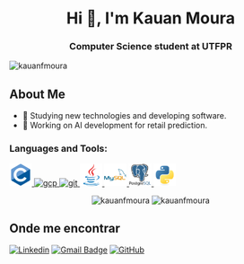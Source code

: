 <h1 align="center">Hi 👋, I'm Kauan Moura</h1>
<h3 align="center">Computer Science student at UTFPR</h3>

<p align="left"> <img src="https://komarev.com/ghpvc/?username=kauanfmoura&label=Profile%20views&color=0e75b6&style=flat" alt="kauanfmoura" /> </p>

## About Me

- 📄 Studying new technologies and developing software.
- 💼 Working on AI development for retail prediction.

<h3 align="left">Languages and Tools:</h3>
<p align="left"> <a href="https://www.cprogramming.com/" target="_blank" rel="noreferrer"> <img src="https://raw.githubusercontent.com/devicons/devicon/master/icons/c/c-original.svg" alt="c" width="40" height="40"/> </a> <a href="https://cloud.google.com" target="_blank" rel="noreferrer"> <img src="https://www.vectorlogo.zone/logos/google_cloud/google_cloud-icon.svg" alt="gcp" width="40" height="40"/> </a> <a href="https://git-scm.com/" target="_blank" rel="noreferrer"> <img src="https://www.vectorlogo.zone/logos/git-scm/git-scm-icon.svg" alt="git" width="40" height="40"/> </a> <a href="https://www.java.com" target="_blank" rel="noreferrer"> <img src="https://raw.githubusercontent.com/devicons/devicon/master/icons/java/java-original.svg" alt="java" width="40" height="40"/> </a> <a href="https://www.mysql.com/" target="_blank" rel="noreferrer"> <img src="https://raw.githubusercontent.com/devicons/devicon/master/icons/mysql/mysql-original-wordmark.svg" alt="mysql" width="40" height="40"/> </a> <a href="https://www.postgresql.org" target="_blank" rel="noreferrer"> <img src="https://raw.githubusercontent.com/devicons/devicon/master/icons/postgresql/postgresql-original-wordmark.svg" alt="postgresql" width="40" height="40"/> </a> <a href="https://www.python.org" target="_blank" rel="noreferrer"> <img src="https://raw.githubusercontent.com/devicons/devicon/master/icons/python/python-original.svg" alt="python" width="40" height="40"/> </a> </p>

<div align="center">
    <img src="https://github-readme-stats.vercel.app/api/top-langs?username=kauanfmoura&show_icons=true&locale=en&layout=compact&theme=dark" alt="kauanfmoura" />
    <img src="https://github-readme-stats.vercel.app/api?username=kauanfmoura&show_icons=true&locale=en&theme=dark" alt="kauanfmoura" />
</div>

## Onde me encontrar

[![Linkedin](https://img.shields.io/badge/-kauanfmoura-blue?style=flat-square&logo=Linkedin&logoColor=white&link=https://www.linkedin.com/in/kauanfmoura/)](https://www.linkedin.com/in/kauanfmoura/)
[![Gmail Badge](https://img.shields.io/badge/-Gmail-006bed?style=flat-square&logo=Gmail&logoColor=white&link=mailto:kauanmoura04082004@gmail.com)](mailto:kauanmoura04082004@gmail.com)
[![GitHub](https://img.shields.io/github/followers/kauanFmoura?label=follow&style=social)](https://github.com/KauanFMoura)
